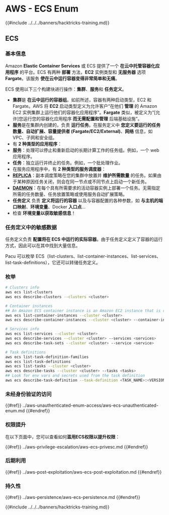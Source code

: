 # AWS - ECS Enum

{{#include ../../../banners/hacktricks-training.md}}

## ECS

### 基本信息

Amazon **Elastic Container Services** 或 ECS 提供了一个 **在云中托管容器化应用程序** 的平台。ECS 有两种 **部署** 方法，**EC2** 实例类型和 **无服务器** 选项 **Fargate**。该服务 **使在云中运行容器变得非常简单和无痛**。

ECS 使用以下三个构建块进行操作：**集群**、**服务**和 **任务定义**。

- **集群**是 **在云中运行的容器组**。如前所述，容器有两种启动类型，EC2 和 Fargate。AWS 将 **EC2** 启动类型定义为允许客户“在他们 **管理** 的 Amazon EC2 实例集群上运行他们的容器化应用程序”。**Fargate** 类似，被定义为“\[允许]您运行您的容器化应用程序 **而无需配置和管理** 后端基础设施”。
- **服务**是在集群内创建的，负责 **运行任务**。在服务定义中 **您定义要运行的任务数量、自动扩展、容量提供者 (Fargate/EC2/External)**、**网络** 信息，如 VPC、子网和安全组。
- 有 **2 种类型的应用程序**：
- **服务**：处理可以停止和重新启动的长期计算工作的任务组。例如，一个 web 应用程序。
- **任务**：独立运行并终止的任务。例如，一个批处理作业。
- 在服务应用程序中，有 **2 种类型的服务调度器**：
- [**REPLICA**](https://docs.aws.amazon.com/AmazonECS/latest/developerguide/ecs_services.html)：副本调度策略在您的集群中放置并 **维护所需数量** 的任务。如果由于某种原因任务关闭，则会在同一节点或不同节点上启动一个新任务。
- [**DAEMON**](https://docs.aws.amazon.com/AmazonECS/latest/developerguide/ecs_services.html)：在每个具有所需要求的活动容器实例上部署一个任务。无需指定所需的任务数量、任务放置策略或使用服务自动扩展策略。
- **任务定义** 负责 **定义将运行的容器** 以及与容器配置的各种参数，如 **与主机的端口映射**、**环境变量**、Docker **入口点**...
- 检查 **环境变量以获取敏感信息**！

### 任务定义中的敏感数据

任务定义负责 **配置将在 ECS 中运行的实际容器**。由于任务定义定义了容器的运行方式，因此可以在其中找到大量信息。

Pacu 可以枚举 ECS（list-clusters、list-container-instances、list-services、list-task-definitions），它还可以转储任务定义。

### 枚举
```bash
# Clusters info
aws ecs list-clusters
aws ecs describe-clusters --clusters <cluster>

# Container instances
## An Amazon ECS container instance is an Amazon EC2 instance that is running the Amazon ECS container agent and has been registered into an Amazon ECS cluster.
aws ecs list-container-instances --cluster <cluster>
aws ecs describe-container-instances --cluster <cluster> --container-instances <container_instance_arn>

# Services info
aws ecs list-services --cluster <cluster>
aws ecs describe-services --cluster <cluster> --services <services>
aws ecs describe-task-sets --cluster <cluster> --service <service>

# Task definitions
aws ecs list-task-definition-families
aws ecs list-task-definitions
aws ecs list-tasks --cluster <cluster>
aws ecs describe-tasks --cluster <cluster> --tasks <tasks>
## Look for env vars and secrets used from the task definition
aws ecs describe-task-definition --task-definition <TASK_NAME>:<VERSION>
```
### 未经身份验证的访问

{{#ref}}
../aws-unauthenticated-enum-access/aws-ecs-unauthenticated-enum.md
{{#endref}}

### 权限提升

在以下页面中，您可以查看如何**滥用ECS权限以提升权限**：

{{#ref}}
../aws-privilege-escalation/aws-ecs-privesc.md
{{#endref}}

### 后期利用

{{#ref}}
../aws-post-exploitation/aws-ecs-post-exploitation.md
{{#endref}}

### 持久性

{{#ref}}
../aws-persistence/aws-ecs-persistence.md
{{#endref}}

{{#include ../../../banners/hacktricks-training.md}}
